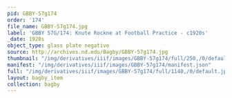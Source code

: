```yaml
---
pid: GBBY-57g174
order: '174'
file_name: GBBY-57g174.jpg
label: 'GBBY 57G/174: Knute Rockne at Football Practice - c1920s'
_date: 1920s
object_type: glass plate negative
source: http://archives.nd.edu/Bagby/GBBY-57g174.jpg
thumbnail: "/img/derivatives/iiif/images/GBBY-57g174/full/250,/0/default.jpg"
manifest: "/img/derivatives/iiif/images/GBBY-57g174/manifest.json"
full: "/img/derivatives/iiif/images/GBBY-57g174/full/1140,/0/default.jpg"
layout: bagby_item
collection: bagby
---
```

